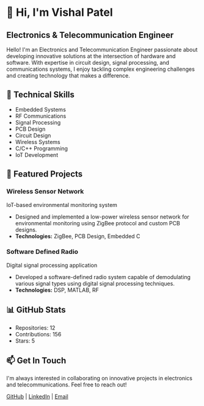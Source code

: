 # 👋 Hi, I'm Vishal Patel
## Electronics & Telecommunication Engineer

Hello! I'm an Electronics and Telecommunication Engineer passionate about developing innovative solutions at the intersection of hardware and software. With expertise in circuit design, signal processing, and communications systems, I enjoy tackling complex engineering challenges and creating technology that makes a difference.

## 🔧 Technical Skills
- Embedded Systems
- RF Communications
- Signal Processing
- PCB Design
- Circuit Design
- Wireless Systems
- C/C++ Programming
- IoT Development

## 🚀 Featured Projects

### Wireless Sensor Network
IoT-based environmental monitoring system
- Designed and implemented a low-power wireless sensor network for environmental monitoring using ZigBee protocol and custom PCB designs.
- **Technologies:** ZigBee, PCB Design, Embedded C

### Software Defined Radio
Digital signal processing application
- Developed a software-defined radio system capable of demodulating various signal types using digital signal processing techniques.
- **Technologies:** DSP, MATLAB, RF

## 📊 GitHub Stats
- Repositories: 12
- Contributions: 156
- Stars: 5

## 📫 Get In Touch
I'm always interested in collaborating on innovative projects in electronics and telecommunications. Feel free to reach out!

[GitHub](https://github.com/vishaktayyy) | [LinkedIn](https://linkedin.com/in/vishal-patel-9bb83727a) | [Email](vishalpatel8201@gmail.com)
